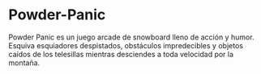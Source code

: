 # Powder-Panic
Powder Panic es un juego arcade de snowboard lleno de acción y humor. Esquiva esquiadores despistados, obstáculos impredecibles y objetos caídos de los telesillas mientras desciendes a toda velocidad por la montaña.
